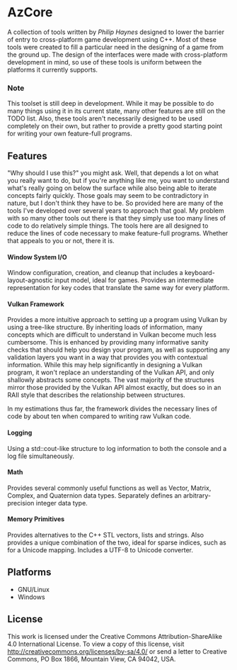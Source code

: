 # AzCore
A collection of tools written by *Philip Haynes* designed to lower the barrier of entry to cross-platform game development
using C++. Most of these tools were created to fill a particular need in the designing of a game from the ground up. The
design of the interfaces were made with cross-platform development in mind, so use of these tools is uniform between the
platforms it currently supports.

### Note
This toolset is still deep in development. While it may be possible to do many things using it in its current state, many
other features are still on the TODO list. Also, these tools aren't necessarily designed to be used completely on their own,
but rather to provide a pretty good starting point for writing your own feature-full programs.

## Features
"Why should I use this?" you might ask. Well, that depends a lot on what you really want to do, but if you're anything like
me, you want to understand what's really going on below the surface while also being able to iterate concepts fairly quickly.
Those goals may seem to be contradictory in nature, but I don't think they have to be. So provided here are many of the tools
I've developed over several years to approach that goal. My problem with so many other tools out there is that they simply use
too many lines of code to do relatively simple things. The tools here are all designed to reduce the lines of code necessary
to make feature-full programs. Whether that appeals to you or not, there it is.
#### Window System I/O
Window configuration, creation, and cleanup that includes a keyboard-layout-agnostic input model, ideal for games. Provides an
intermediate representation for key codes that translate the same way for every platform.
#### Vulkan Framework
Provides a more intuitive approach to setting up a program using Vulkan by using a tree-like structure. By inheriting loads of
information, many concepts which are difficult to understand in Vulkan become much less cumbersome. This is enhanced by
providing many informative sanity checks that should help you design your program, as well as supporting any validation layers
you want in a way that provides you with contextual information.
While this may help significantly in designing a Vulkan program, it won't replace an understanding of the Vulkan API, and only
shallowly abstracts some concepts. The vast majority of the structures mirror those provided by the Vulkan API almost exactly,
but does so in an RAII style that describes the relationship between structures.

In my estimations thus far, the framework divides the necessary lines of code by about ten when compared to writing raw Vulkan
code.
#### Logging
Using a std::cout-like structure to log information to both the console and a log file simultaneously.
#### Math
Provides several commonly useful functions as well as Vector, Matrix, Complex, and Quaternion data types.
Separately defines an arbitrary-precision integer data type.
#### Memory Primitives
Provides alternatives to the C++ STL vectors, lists and strings. Also provides a unique combination of the two, ideal for
sparse indices, such as for a Unicode mapping.
Includes a UTF-8 to Unicode converter.
## Platforms
- GNU/Linux
- Windows
## License
This work is licensed under the Creative Commons Attribution-ShareAlike 4.0 International License. To view a copy of this
license, visit http://creativecommons.org/licenses/by-sa/4.0/ or send a letter to Creative Commons, PO Box 1866, Mountain
View, CA 94042, USA.
